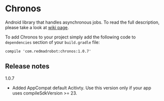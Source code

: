 # Chronos
Android library that handles asynchronous jobs.
To read the full description, please take a look at [wiki page](https://github.com/RedMadRobot/Chronos/wiki).

To add Chronos to your project simply add the following code to `dependencies` section of your `build.gradle` file:

`compile 'com.redmadrobot:chronos:1.0.7'`

## Release notes

1.0.7
- Added AppCompat default Acitivty. Use this version only if your app uses compileSdkVersion >= 23.
